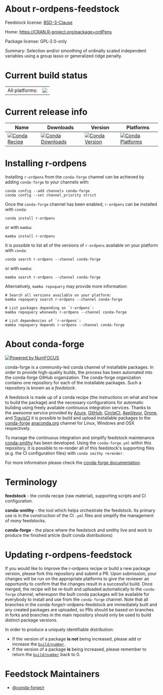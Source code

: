 About r-ordpens-feedstock
=========================

Feedstock license: [BSD-3-Clause](https://github.com/conda-forge/r-ordpens-feedstock/blob/main/LICENSE.txt)

Home: https://CRAN.R-project.org/package=ordPens

Package license: GPL-2.0-only

Summary: Selection and/or smoothing of ordinally scaled independent variables using a group lasso or generalized ridge penalty.

Current build status
====================


<table><tr><td>All platforms:</td>
    <td>
      <a href="https://dev.azure.com/conda-forge/feedstock-builds/_build/latest?definitionId=12386&branchName=main">
        <img src="https://dev.azure.com/conda-forge/feedstock-builds/_apis/build/status/r-ordpens-feedstock?branchName=main">
      </a>
    </td>
  </tr>
</table>

Current release info
====================

| Name | Downloads | Version | Platforms |
| --- | --- | --- | --- |
| [![Conda Recipe](https://img.shields.io/badge/recipe-r--ordpens-green.svg)](https://anaconda.org/conda-forge/r-ordpens) | [![Conda Downloads](https://img.shields.io/conda/dn/conda-forge/r-ordpens.svg)](https://anaconda.org/conda-forge/r-ordpens) | [![Conda Version](https://img.shields.io/conda/vn/conda-forge/r-ordpens.svg)](https://anaconda.org/conda-forge/r-ordpens) | [![Conda Platforms](https://img.shields.io/conda/pn/conda-forge/r-ordpens.svg)](https://anaconda.org/conda-forge/r-ordpens) |

Installing r-ordpens
====================

Installing `r-ordpens` from the `conda-forge` channel can be achieved by adding `conda-forge` to your channels with:

```
conda config --add channels conda-forge
conda config --set channel_priority strict
```

Once the `conda-forge` channel has been enabled, `r-ordpens` can be installed with `conda`:

```
conda install r-ordpens
```

or with `mamba`:

```
mamba install r-ordpens
```

It is possible to list all of the versions of `r-ordpens` available on your platform with `conda`:

```
conda search r-ordpens --channel conda-forge
```

or with `mamba`:

```
mamba search r-ordpens --channel conda-forge
```

Alternatively, `mamba repoquery` may provide more information:

```
# Search all versions available on your platform:
mamba repoquery search r-ordpens --channel conda-forge

# List packages depending on `r-ordpens`:
mamba repoquery whoneeds r-ordpens --channel conda-forge

# List dependencies of `r-ordpens`:
mamba repoquery depends r-ordpens --channel conda-forge
```


About conda-forge
=================

[![Powered by
NumFOCUS](https://img.shields.io/badge/powered%20by-NumFOCUS-orange.svg?style=flat&colorA=E1523D&colorB=007D8A)](https://numfocus.org)

conda-forge is a community-led conda channel of installable packages.
In order to provide high-quality builds, the process has been automated into the
conda-forge GitHub organization. The conda-forge organization contains one repository
for each of the installable packages. Such a repository is known as a *feedstock*.

A feedstock is made up of a conda recipe (the instructions on what and how to build
the package) and the necessary configurations for automatic building using freely
available continuous integration services. Thanks to the awesome service provided by
[Azure](https://azure.microsoft.com/en-us/services/devops/), [GitHub](https://github.com/),
[CircleCI](https://circleci.com/), [AppVeyor](https://www.appveyor.com/),
[Drone](https://cloud.drone.io/welcome), and [TravisCI](https://travis-ci.com/)
it is possible to build and upload installable packages to the
[conda-forge](https://anaconda.org/conda-forge) [anaconda.org](https://anaconda.org/)
channel for Linux, Windows and OSX respectively.

To manage the continuous integration and simplify feedstock maintenance
[conda-smithy](https://github.com/conda-forge/conda-smithy) has been developed.
Using the ``conda-forge.yml`` within this repository, it is possible to re-render all of
this feedstock's supporting files (e.g. the CI configuration files) with ``conda smithy rerender``.

For more information please check the [conda-forge documentation](https://conda-forge.org/docs/).

Terminology
===========

**feedstock** - the conda recipe (raw material), supporting scripts and CI configuration.

**conda-smithy** - the tool which helps orchestrate the feedstock.
                   Its primary use is in the construction of the CI ``.yml`` files
                   and simplify the management of *many* feedstocks.

**conda-forge** - the place where the feedstock and smithy live and work to
                  produce the finished article (built conda distributions)


Updating r-ordpens-feedstock
============================

If you would like to improve the r-ordpens recipe or build a new
package version, please fork this repository and submit a PR. Upon submission,
your changes will be run on the appropriate platforms to give the reviewer an
opportunity to confirm that the changes result in a successful build. Once
merged, the recipe will be re-built and uploaded automatically to the
`conda-forge` channel, whereupon the built conda packages will be available for
everybody to install and use from the `conda-forge` channel.
Note that all branches in the conda-forge/r-ordpens-feedstock are
immediately built and any created packages are uploaded, so PRs should be based
on branches in forks and branches in the main repository should only be used to
build distinct package versions.

In order to produce a uniquely identifiable distribution:
 * If the version of a package **is not** being increased, please add or increase
   the [``build/number``](https://docs.conda.io/projects/conda-build/en/latest/resources/define-metadata.html#build-number-and-string).
 * If the version of a package **is** being increased, please remember to return
   the [``build/number``](https://docs.conda.io/projects/conda-build/en/latest/resources/define-metadata.html#build-number-and-string)
   back to 0.

Feedstock Maintainers
=====================

* [@conda-forge/r](https://github.com/conda-forge/r/)

